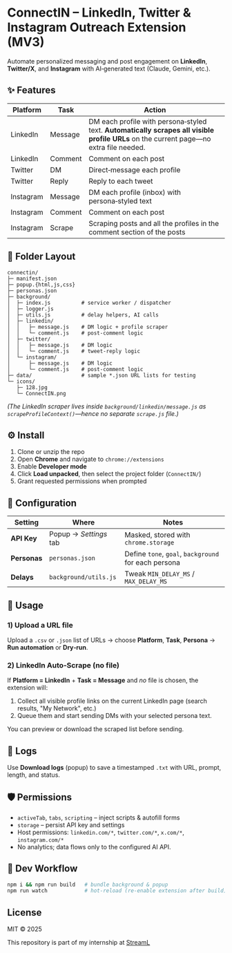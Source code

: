 # ConnectIN – LinkedIn, Twitter & Instagram Outreach Extension (MV3)

Automate personalized messaging and post engagement on **LinkedIn**, **Twitter/X**, and **Instagram** with AI‑generated text (Claude, Gemini, etc.).

## ✨ Features

| Platform   | Task     | Action                                                                                               |
|------------|----------|------------------------------------------------------------------------------------------------------|
| LinkedIn   | Message  | DM each profile with persona‑styled text. **Automatically scrapes all visible profile URLs** on the current page—no extra file needed. |
| LinkedIn   | Comment  | Comment on each post                                                                                 |
| Twitter    | DM       | Direct‑message each profile                                                                          |
| Twitter    | Reply    | Reply to each tweet                                                                                  |
| Instagram  | Message  | DM each profile (inbox) with persona‑styled text                                                     |
| Instagram  | Comment  | Comment on each post                                                                                 |
| Instagram  | Scrape   | Scraping posts and all the profiles in the comment section of the posts                              |

## 📁 Folder Layout

```
connectin/
├─ manifest.json
├─ popup.{html,js,css}
├─ personas.json
├─ background/
│  ├─ index.js          # service worker / dispatcher
│  ├─ logger.js
│  ├─ utils.js          # delay helpers, AI calls
│  ├─ linkedin/
│  │   ├─ message.js    # DM logic + profile scraper
│  │   └─ comment.js    # post-comment logic
│  ├─ twitter/
│  │   ├─ message.js    # DM logic
│  │   └─ comment.js    # tweet-reply logic
│  └─ instagram/
│      ├─ message.js    # DM logic
│      └─ comment.js    # post-comment logic
├─ data/                # sample *.json URL lists for testing
└─ icons/
   ├─ 128.jpg
   └─ ConnectIN.png
```

*(The LinkedIn scraper lives inside `background/linkedin/message.js` as `scrapeProfileContext()`—hence no separate `scrape.js` file.)*

## ⚙️ Install

1. Clone or unzip the repo  
2. Open **Chrome** and navigate to `chrome://extensions`  
3. Enable **Developer mode**  
4. Click **Load unpacked**, then select the project folder (`ConnectIN/`)  
5. Grant requested permissions when prompted  

## 🔧 Configuration

| Setting       | Where                       | Notes                                                 |
|---------------|-----------------------------|-------------------------------------------------------|
| **API Key**   | Popup → *Settings* tab      | Masked, stored with `chrome.storage`                  |
| **Personas**  | `personas.json`             | Define `tone`, `goal`, `background` for each persona  |
| **Delays**    | `background/utils.js`       | Tweak `MIN_DELAY_MS` / `MAX_DELAY_MS`                 |

## 🚀 Usage

### 1) Upload a URL file  
Upload a `.csv` or `.json` list of URLs → choose **Platform**, **Task**, **Persona** → **Run automation** or **Dry‑run**.

### 2) LinkedIn Auto‑Scrape (no file)  
If **Platform = LinkedIn** + **Task = Message** and *no* file is chosen, the extension will:

1. Collect all visible profile links on the current LinkedIn page (search results, "My Network", etc.)  
2. Queue them and start sending DMs with your selected persona text.

You can preview or download the scraped list before sending.

## 📜 Logs

Use **Download logs** (popup) to save a timestamped `.txt` with URL, prompt, length, and status.

## 🛡️ Permissions

- `activeTab`, `tabs`, `scripting` – inject scripts & autofill forms  
- `storage` – persist API key and settings  
- Host permissions: `linkedin.com/*`, `twitter.com/*`, `x.com/*`, `instagram.com/*`  
- No analytics; data flows only to the configured AI API.

## 🔄 Dev Workflow

```bash
npm i && npm run build   # bundle background & popup
npm run watch            # hot‑reload (re‑enable extension after build)
```

## License
MIT © 2025

This repository is part of my internship at [StreamL](https://streaml.app/)